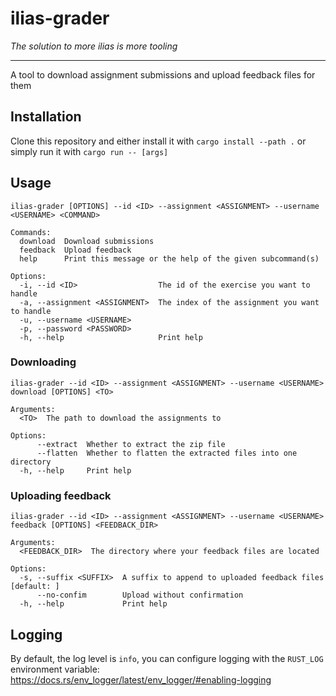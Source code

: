 # ilias-grader
*The solution to more ilias is more tooling*

---
A tool to download assignment submissions and upload feedback files for them

## Installation
Clone this repository and either install it with `cargo install --path .` or simply run it with `cargo run -- [args]`

## Usage

```
ilias-grader [OPTIONS] --id <ID> --assignment <ASSIGNMENT> --username <USERNAME> <COMMAND>

Commands:
  download  Download submissions
  feedback  Upload feedback
  help      Print this message or the help of the given subcommand(s)

Options:
  -i, --id <ID>                  The id of the exercise you want to handle
  -a, --assignment <ASSIGNMENT>  The index of the assignment you want to handle
  -u, --username <USERNAME>
  -p, --password <PASSWORD>
  -h, --help                     Print help
```

### Downloading
```
ilias-grader --id <ID> --assignment <ASSIGNMENT> --username <USERNAME> download [OPTIONS] <TO>

Arguments:
  <TO>  The path to download the assignments to

Options:
      --extract  Whether to extract the zip file
      --flatten  Whether to flatten the extracted files into one directory
  -h, --help     Print help
```

### Uploading feedback
```
ilias-grader --id <ID> --assignment <ASSIGNMENT> --username <USERNAME> feedback [OPTIONS] <FEEDBACK_DIR>

Arguments:
  <FEEDBACK_DIR>  The directory where your feedback files are located

Options:
  -s, --suffix <SUFFIX>  A suffix to append to uploaded feedback files [default: ]
      --no-confim        Upload without confirmation
  -h, --help             Print help
```

## Logging
By default, the log level is `info`, you can configure logging with the `RUST_LOG` environment variable: https://docs.rs/env_logger/latest/env_logger/#enabling-logging
